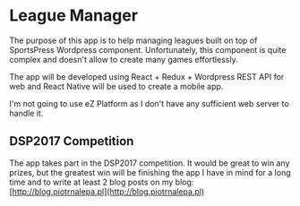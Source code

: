 # League Manager

The purpose of this app is to help managing leagues built on top of SportsPress Wordpress component. Unfortunately, this component is quite complex and doesn't allow to create many games effortlessly.

The app will be developed using React + Redux + Wordpress REST API for web and React Native will be used to create a mobile app.

I'm not going to use eZ Platform as I don't have any sufficient web server to handle it.

## DSP2017 Competition

The app takes part in the DSP2017 competition. It would be great to win any prizes, but the greatest win will be finishing the app I have in mind for a long time and to write at least 2 blog posts on my blog: [http://blog.piotrnalepa.pl](http://blog.piotrnalepa.pl)
